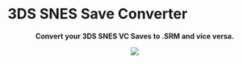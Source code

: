 # 3DS SNES Save Converter
<p align="center">
<b>Convert your 3DS SNES VC Saves to .SRM and vice versa.</b>
</p>
<p align="center">
<img src="https://github.com/manuGMG/3ds-snes-sc/blob/master/img/preview.png?raw=true"></img>
</p>
